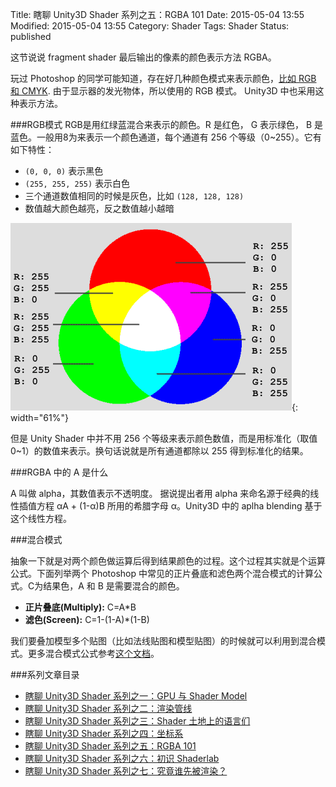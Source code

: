 Title: 瞎聊 Unity3D Shader 系列之五：RGBA 101
Date: 2015-05-04 13:55
Modified: 2015-05-04 13:55
Category: Shader
Tags: Shader
Status: published

这节说说 fragment shader 最后输出的像素的颜色表示方法 RGBA。

玩过 Photoshop 的同学可能知道，存在好几种颜色模式来表示颜色，[比如 RGB 和 CMYK](http://baike.baidu.com/view/1139658.htm). 由于显示器的发光物体，所以使用的 RGB 模式。
Unity3D 中也采用这种表示方法。

###RGB模式
RGB是用红绿蓝混合来表示的颜色。R 是红色， G 表示绿色， B 是蓝色。一般用8为来表示一个颜色通道，每个通道有 256 个等级（0~255）。它有如下特性：

- `(0, 0, 0)` 表示黑色
- `(255, 255, 255)` 表示白色
- 三个通道数值相同的时候是灰色，比如 `(128, 128, 128)`
- 数值越大颜色越亮，反之数值越小越暗

![RGB](images/Shader/5/rgb.png){: width="61%"}

但是 Unity Shader 中并不用 256 个等级来表示颜色数值，而是用标准化（取值0~1）的数值来表示。换句话说就是所有通道都除以 255 得到标准化的结果。

###RGBA 中的 A 是什么

A 叫做 alpha，其数值表示不透明度。 据说提出者用 alpha 来命名源于经典的线性插值方程 αA + (1-α)B 所用的希腊字母 α。Unity3D 中的 aplha blending 基于这个线性方程。

###混合模式

抽象一下就是对两个颜色做运算后得到结果颜色的过程。这个过程其实就是个运算公式。下面列举两个 Photoshop 中常见的正片叠底和滤色两个混合模式的计算公式。C为结果色，A 和 B 是需要混合的颜色。

- **正片叠底(Multiply):** C=A*B
- **滤色(Screen):** C=1-(1-A)*(1-B)


我们要叠加模型多个贴图（比如法线贴图和模型贴图）的时候就可以利用到混合模式。更多混合模式公式参考[这个文档](http://wenku.baidu.com/view/da9d22d9ad51f01dc281f1f9.html)。

###系列文章目录
- [瞎聊 Unity3D Shader 系列之一：GPU 与 Shader Model]({filename}/Shader_1.md)
- [瞎聊 Unity3D Shader 系列之二：渲染管线]({filename}/Shader_2.md)
- [瞎聊 Unity3D Shader 系列之三：Shader 土地上的语言们]({filename}/Shader_3.md)
- [瞎聊 Unity3D Shader 系列之四：坐标系]({filename}/Shader_4.md)
- [瞎聊 Unity3D Shader 系列之五：RGBA 101]({filename}/Shader_5.md)
- [瞎聊 Unity3D Shader 系列之六：初识 Shaderlab]({filename}/Shader_6.md)
- [瞎聊 Unity3D Shader 系列之七：究竟谁先被渲染？]({filename}/Shader_7.md)
